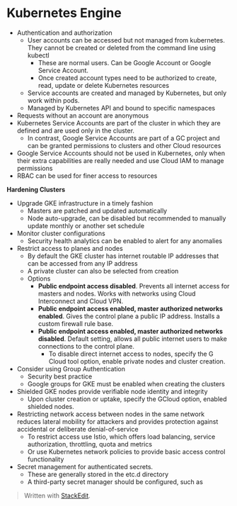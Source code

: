 # Kubernetes Engine

- Authentication and authorization
	- User accounts can be accessed but not managed from kubernetes. They cannot be created or deleted from the command line using kubectl
		- These are normal users. Can be Google Account or Google Service Account.
		- Once created account types need to be authorized to create, read, update or delete Kubernetes resources
	- Service accounts are created and managed by Kubernetes, but only work within pods. 
	- Managed by Kubernetes API and bound to specific namespaces
- Requests without an account are anonymous
- Kubernetes Service Accounts are part of the cluster in which they are defined and are used only in the cluster.
	- In contrast, Google Service Accounts are part of a GC project and can be granted permissions to clusters and other Cloud resources
- Google Service Accounts should not be used in Kubernetes, only when their extra capabilities are really needed and use Cloud IAM to manage permissions
- RBAC can be used for finer access to resources

**Hardening Clusters**
- Upgrade GKE infrastructure in a timely fashion
	- Masters are patched and updated automatically
	- Node auto-upgrade, can be disabled but recommended to manually update monthly or another set schedule
- Monitor cluster configurations
	- Security health analytics can be enabled to alert for any anomalies
- Restrict access to planes and nodes
	- By default the GKE cluster has internet routable IP addresses that can be accessed from any IP address
	- A private cluster can also be selected from creation
	- Options
		- **Public endpoint access disabled**. Prevents all internet access for masters and nodes. Works with networks using Cloud Interconnect and Cloud VPN.
		- **Public endpoint access enabled, master authorized networks enabled**. Gives the control plane a public IP address. Installs a custom firewall rule base.
		- **Public endpoint access enabled, master authorized networks disabled**. Default setting, allows all public internet users to make connections to the control plane.
			- To disable direct internet access to nodes, specify the G Cloud tool option, enable private nodes and cluster creation.
- Consider using Group Authentication
	- Security best practice
	- Google groups for GKE must be enabled when creating the clusters
- Shielded GKE nodes provide verifiable node identity and integrity
	- Upon cluster creation or uptake, specify the GCloud option, enabled shielded nodes. 
- Restricting network access between nodes in the same network reduces lateral mobility for attackers and provides protection against accidental or deliberate denial-of-service
	- To restrict access use Istio, which offers load balancing, service authorization, throttling, quota and metrics
	- Or use Kubernetes network policies to provide basic access control functionality
- Secret management for authenticated secrets.
	- These are generally stored in the etc.d directory
	- A third-party secret manager should be configured, such as 

> Written with [StackEdit](https://stackedit.io/).
<!--stackedit_data:
eyJoaXN0b3J5IjpbLTc2NzEyODcxNSwyNDE0MDIxMF19
-->